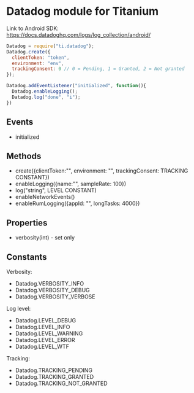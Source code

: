 # Datadog module for Titanium

Link to Android SDK: https://docs.datadoghq.com/logs/log_collection/android/


```js
Datadog = require("ti.datadog");
Datadog.create({
  clientToken: "token",
  environment: "env",
  trackingConsent: 0 // 0 = Pending, 1 = Granted, 2 = Not granted
});

Datadog.addEventListener("initialized", function(){
  Datadog.enableLogging();
  Datadog.log("done", "i");
})
```

## Events

* initialized

## Methods

* create({clientToken:"", environment: "", trackingConsent: TRACKING CONSTANT})
* enableLogging({name:"", sampleRate: 100})
* log("string", LEVEL CONSTANT)
* enableNetworkEvents()
* enableRumLogging({appId: "", longTasks: 4000})

## Properties

* verbosity(int) - set only

## Constants

Verbosity:
* Datadog.VERBOSITY_INFO
* Datadog.VERBOSITY_DEBUG
* Datadog.VERBOSITY_VERBOSE

Log level:
* Datadog.LEVEL_DEBUG
* Datadog.LEVEL_INFO
* Datadog.LEVEL_WARNING
* Datadog.LEVEL_ERROR
* Datadog.LEVEL_WTF

Tracking:
* Datadog.TRACKING_PENDING
* Datadog.TRACKING_GRANTED
* Datadog.TRACKING_NOT_GRANTED
